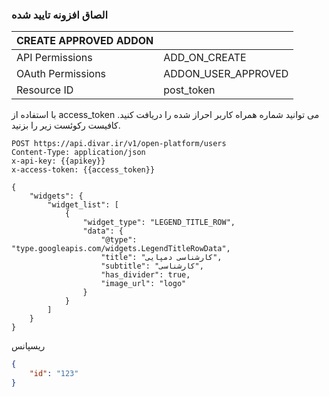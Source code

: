 ### الصاق افزونه تایید شده

| CREATE APPROVED ADDON |                     |
|-----------------------|---------------------|
| API Permissions       | ADD_ON_CREATE       |
| OAuth Permissions     | ADDON_USER_APPROVED |
| Resource ID           | post_token          |

با استفاده از access_token می توانید شماره همراه کاربر احراز شده را دریافت کنید. کافیست رکوئست زیر را بزنید.
```http request
POST https://api.divar.ir/v1/open-platform/users
Content-Type: application/json
x-api-key: {{apikey}}
x-access-token: {{access_token}}

{
    "widgets": {
        "widget_list": [
            {
                "widget_type": "LEGEND_TITLE_ROW",
                "data": {
                    "@type": "type.googleapis.com/widgets.LegendTitleRowData",
                    "title": "کارشناسی دمپایی",
                    "subtitle": "کارشناسی",
                    "has_divider": true,
                    "image_url": "logo"
                }
            }
        ]
    }
}
```

ریسپانس

```json
{
    "id": "123"
}
```
